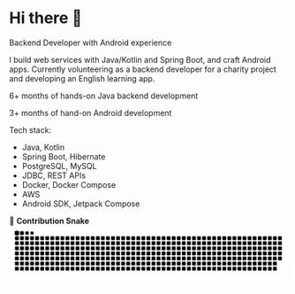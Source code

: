 # Hi there 👋  

Backend Developer with Android experience

I build web services with Java/Kotlin and Spring Boot, and craft Android apps. Currently volunteering as a backend developer for a charity project and developing an English learning app.

6+ months of hands-on Java backend development

3+ months of hand-on Android development

Tech stack:
- Java, Kotlin
- Spring Boot, Hibernate
- PostgreSQL, MySQL
- JDBC, REST APIs
- Docker, Docker Compose
- AWS
- Android SDK, Jetpack Compose

🐍 **Contribution Snake**  
![snake gif](https://github.com/ShastkivRuslan/ShastkivRuslan/blob/output/github-snake-dark.svg)


<!--
**ShastkivRuslan/shastkivruslan** is a ✨ _special_ ✨ repository because its `README.md` (this file) appears on your GitHub profile.

Here are some ideas to get you started:

- 🔭 I’m currently working on ...
- 🌱 I’m currently learning ...
- 👯 I’m looking to collaborate on ...
- 🤔 I’m looking for help with ...
- 💬 Ask me about ...
- 📫 How to reach me: ...
- 😄 Pronouns: ...
- ⚡ Fun fact: ...
-->
